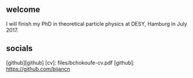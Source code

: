 ## welcome ##

I will finish my PhD in theoretical particle physics at DESY, Hamburg in
July 2017.

## socials ##

[github][github]
[cv]: files/bchokoufe-cv.pdf
[github]: https://github.com/bijancn
